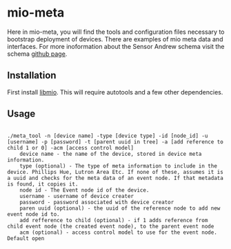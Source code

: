 
 # mio-meta
 
 Here in mio-meta, you will find the tools and configuration files necessary to bootstrap deployment of devices. 
 There are examples of mio meta data and interfaces. For more inoformation about the Sensor Andrew schema visit
 the schema [github page](https://github.com/WiseLabCMU/sa-schema).

## Installation

First install [libmio](https://github.com/WiseLabCMU/libmio). This will require autotools and a few other 
dependencies. 


## Usage

<pre><code>
./meta_tool -n [device name] -type [device type] -id [node_id] -u [username] -p [password] -t [parent uuid in tree] -a [add reference to child 1 or 0] -acm [access control model]
    device name - the name of the device, stored in device meta information.
    type (optional) - The type of meta information to include in the device. Phillips Hue, Lutron Area Etc. If none of these, assumes it is a uuid and checks for the meta data of an event node. If that metadata is found, it copies it.
    node id - The Event node id of the device.
    username - username of device creater
    password - password associated with device creator
    paren uuid (optional) - the uuid of the reference node to add new event node id to.
    add refference to child (optional) - if 1 adds reference from child event node (the created event node), to the parent event node
    acm (optional) - access control model to use for the event node. Default open
</code></pre>
